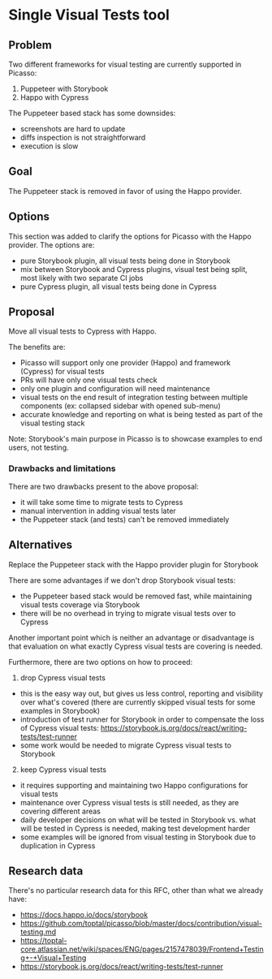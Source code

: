 # Single Visual Tests tool

## Problem

Two different frameworks for visual testing are currently supported in Picasso:
1. Puppeteer with Storybook
2. Happo with Cypress

The Puppeteer based stack has some downsides:
- screenshots are hard to update
- diffs inspection is not straightforward
- execution is slow

## Goal

The Puppeteer stack is removed in favor of using the Happo provider.

## Options

This section was added to clarify the options for Picasso with the Happo provider.
The options are:
- pure Storybook plugin, all visual tests being done in Storybook
- mix between Storybook and Cypress plugins, visual test being split, most likely with two separate CI jobs
- pure Cypress plugin, all visual tests being done in Cypress

## Proposal

Move all visual tests to Cypress with Happo.

The benefits are:
- Picasso will support only one provider (Happo) and framework (Cypress) for visual tests
- PRs will have only one visual tests check
- only one plugin and configuration will need maintenance
- visual tests on the end result of integration testing between multiple components (ex: collapsed sidebar with opened sub-menu)
- accurate knowledge and reporting on what is being tested as part of the visual testing stack

Note: Storybook's main purpose in Picasso is to showcase examples to end users, not testing.


### Drawbacks and limitations

There are two drawbacks present to the above proposal:
- it will take some time to migrate tests to Cypress
- manual intervention in adding visual tests later
- the Puppeteer stack (and tests) can't be removed immediately

## Alternatives

Replace the Puppeteer stack with the Happo provider plugin for Storybook

There are some advantages if we don't drop Storybook visual tests:
- the Puppeteer based stack would be removed fast, while maintaining visual tests coverage via Storybook
- there will be no overhead in trying to migrate visual tests over to Cypress

Another important point which is neither an advantage or disadvantage is that evaluation on what exactly Cypress visual tests are covering is needed.

Furthermore, there are two options on how to proceed:
1. drop Cypress visual tests
- this is the easy way out, but gives us less control, reporting and visibility over what's covered (there are currently skipped visual tests for some examples in Storybook)
- introduction of test runner for Storybook in order to compensate the loss of Cypress visual tests: https://storybook.js.org/docs/react/writing-tests/test-runner
- some work would be needed to migrate Cypress visual tests to Storybook
2. keep Cypress visual tests
- it requires supporting and maintaining two Happo configurations for visual tests
- maintenance over Cypress visual tests is still needed, as they are covering different areas
- daily developer decisions on what will be tested in Storybook vs. what will be tested in Cypress is needed, making test development harder
- some examples will be ignored from visual testing in Storybook due to duplication in Cypress

## Research data

There's no particular research data for this RFC, other than what we already have:
- https://docs.happo.io/docs/storybook
- https://github.com/toptal/picasso/blob/master/docs/contribution/visual-testing.md
- https://toptal-core.atlassian.net/wiki/spaces/ENG/pages/2157478039/Frontend+Testing+-+Visual+Testing
- https://storybook.js.org/docs/react/writing-tests/test-runner
